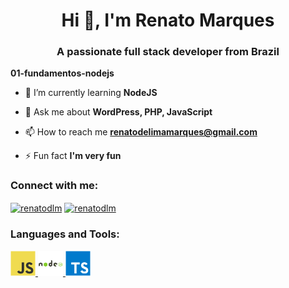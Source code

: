 <h1 align="center">Hi 👋, I'm Renato Marques</h1>
<h3 align="center">A passionate full stack developer from Brazil</h3>

 **01-fundamentos-nodejs**

- 🌱 I’m currently learning **NodeJS**

- 💬 Ask me about **WordPress, PHP, JavaScript**

- 📫 How to reach me **renatodelimamarques@gmail.com**

- ⚡ Fun fact **I'm very fun**

<h3 align="left">Connect with me:</h3>
<p align="left">
<a href="https://dev.to/renatodlm" target="blank"><img align="center" src="https://raw.githubusercontent.com/rahuldkjain/github-profile-readme-generator/master/src/images/icons/Social/devto.svg" alt="renatodlm" height="30" width="40" /></a>
<a href="https://linkedin.com/in/renatodlm" target="blank"><img align="center" src="https://raw.githubusercontent.com/rahuldkjain/github-profile-readme-generator/master/src/images/icons/Social/linked-in-alt.svg" alt="renatodlm" height="30" width="40" /></a>
</p>

<h3 align="left">Languages and Tools:</h3>
<p align="left"> <a target="_blank" href="https://developer.mozilla.org/en-US/docs/Web/JavaScript" target="_blank" rel="noreferrer"> <img src="https://raw.githubusercontent.com/devicons/devicon/master/icons/javascript/javascript-original.svg" alt="javascript" width="40" height="40"/> </a> <a target="_blank"href="https://nestjs.com/" target="_blank" rel="noreferrer"> <a target="_blank" href="https://nodejs.org" target="_blank" rel="noreferrer"> <img src="https://raw.githubusercontent.com/devicons/devicon/master/icons/nodejs/nodejs-original-wordmark.svg" alt="nodejs" width="40" height="40"/> </a> <a target="_blank"href="https://www.typescriptlang.org/" target="_blank" rel="noreferrer"> <img src="https://raw.githubusercontent.com/devicons/devicon/master/icons/typescript/typescript-original.svg" alt="typescript" width="40" height="40"/> </a> </p>

